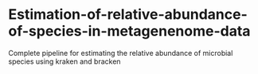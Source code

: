 # Estimation-of-relative-abundance-of-species-in-metagenenome-data
Complete pipeline for estimating the relative abundance of microbial species using kraken and bracken 

